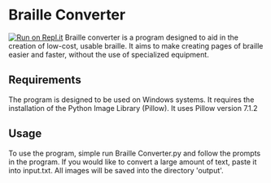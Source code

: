 # Braille Converter
[![Run on Repl.it](https://repl.it/badge/github/christofjs/hackathon-6-20)](https://repl.it/github/christofjs/hackathon-6-20)
Braille converter is a program designed to aid in the creation of low-cost, usable braille.
It aims to make creating pages of braille easier and faster, without the use of specialized equipment.

## Requirements

The program is designed to be used on Windows systems. It requires the installation of the Python Image Library (Pillow).
It uses Pillow version 7.1.2

## Usage

To use the program, simple run Braille Converter.py and follow the prompts in the program. If you would like to
convert a large amount of text, paste it into input.txt. All images will be saved into the directory 'output'.
